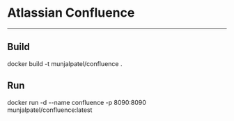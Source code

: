 # Atlassian Confluence
---

## Build

docker build -t munjalpatel/confluence .

## Run

docker run -d --name confluence -p 8090:8090 munjalpatel/confluence:latest